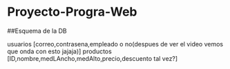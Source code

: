 # Proyecto-Progra-Web

##Esquema de la DB

usuarios [correo,contrasena,empleado o no(despues de ver el video vemos que onda con esto jajaja)]
productos [ID,nombre,medLAncho,medAlto,precio,descuento tal vez?]
